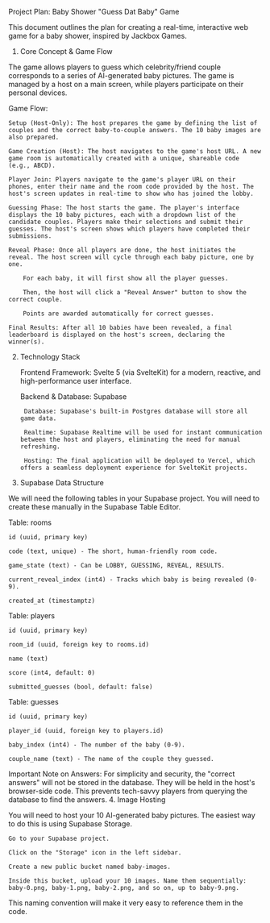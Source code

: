 Project Plan: Baby Shower "Guess Dat Baby" Game


This document outlines the plan for creating a real-time, interactive web game for a baby shower, inspired by Jackbox Games.
1. Core Concept & Game Flow

The game allows players to guess which celebrity/friend couple corresponds to a series of AI-generated baby pictures. The game is managed by a host on a main screen, while players participate on their personal devices.

Game Flow:

    Setup (Host-Only): The host prepares the game by defining the list of couples and the correct baby-to-couple answers. The 10 baby images are also prepared.

    Game Creation (Host): The host navigates to the game's host URL. A new game room is automatically created with a unique, shareable code (e.g., ABCD).

    Player Join: Players navigate to the game's player URL on their phones, enter their name and the room code provided by the host. The host's screen updates in real-time to show who has joined the lobby.

    Guessing Phase: The host starts the game. The player's interface displays the 10 baby pictures, each with a dropdown list of the candidate couples. Players make their selections and submit their guesses. The host's screen shows which players have completed their submissions.

    Reveal Phase: Once all players are done, the host initiates the reveal. The host screen will cycle through each baby picture, one by one.

        For each baby, it will first show all the player guesses.

        Then, the host will click a "Reveal Answer" button to show the correct couple.

        Points are awarded automatically for correct guesses.

    Final Results: After all 10 babies have been revealed, a final leaderboard is displayed on the host's screen, declaring the winner(s).

2. Technology Stack

    Frontend Framework: Svelte 5 (via SvelteKit) for a modern, reactive, and high-performance user interface.

    Backend & Database: Supabase

        Database: Supabase's built-in Postgres database will store all game data.

        Realtime: Supabase Realtime will be used for instant communication between the host and players, eliminating the need for manual refreshing.

        Hosting: The final application will be deployed to Vercel, which offers a seamless deployment experience for SvelteKit projects.

3. Supabase Data Structure

We will need the following tables in your Supabase project. You will need to create these manually in the Supabase Table Editor.

Table: rooms

    id (uuid, primary key)

    code (text, unique) - The short, human-friendly room code.

    game_state (text) - Can be LOBBY, GUESSING, REVEAL, RESULTS.

    current_reveal_index (int4) - Tracks which baby is being revealed (0-9).

    created_at (timestamptz)

Table: players

    id (uuid, primary key)

    room_id (uuid, foreign key to rooms.id)

    name (text)

    score (int4, default: 0)

    submitted_guesses (bool, default: false)

Table: guesses

    id (uuid, primary key)

    player_id (uuid, foreign key to players.id)

    baby_index (int4) - The number of the baby (0-9).

    couple_name (text) - The name of the couple they guessed.

Important Note on Answers: For simplicity and security, the "correct answers" will not be stored in the database. They will be held in the host's browser-side code. This prevents tech-savvy players from querying the database to find the answers.
4. Image Hosting

You will need to host your 10 AI-generated baby pictures. The easiest way to do this is using Supabase Storage.

    Go to your Supabase project.

    Click on the "Storage" icon in the left sidebar.

    Create a new public bucket named baby-images.

    Inside this bucket, upload your 10 images. Name them sequentially: baby-0.png, baby-1.png, baby-2.png, and so on, up to baby-9.png.

This naming convention will make it very easy to reference them in the code.

